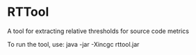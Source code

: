 # RTTool
A tool for extracting relative thresholds for source code metrics

To run the tool, use:
java -jar -Xincgc rttool.jar
